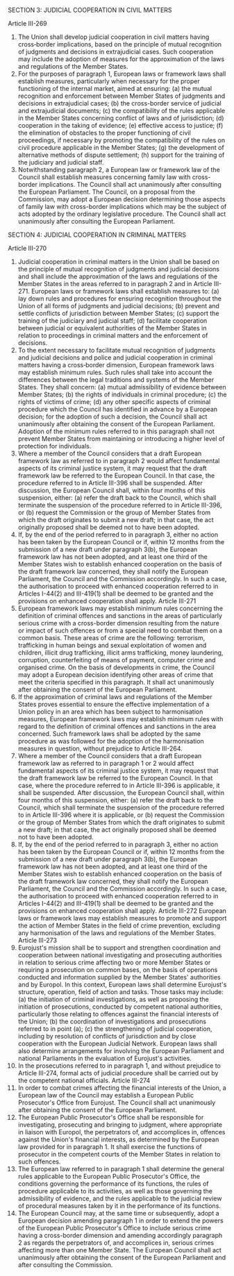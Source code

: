 SECTION 3: JUDICIAL COOPERATION IN CIVIL MATTERS

Article III-269
1. The Union shall develop judicial cooperation in civil matters having cross‑border implications,
based on the principle of mutual recognition of judgments and decisions in extrajudicial cases. Such
cooperation may include the adoption of measures for the approximation of the laws and regulations
of the Member States.
2. For the purposes of paragraph 1, European laws or framework laws shall establish measures,
particularly when necessary for the proper functioning of the internal market, aimed at ensuring:
(a) the mutual recognition and enforcement between Member States of judgments and decisions in
extrajudicial cases;
(b) the cross-border service of judicial and extrajudicial documents;
(c) the compatibility of the rules applicable in the Member States concerning conflict of laws and of
jurisdiction;
(d) cooperation in the taking of evidence;
(e) effective access to justice;
(f) the elimination of obstacles to the proper functioning of civil proceedings, if necessary by
promoting the compatibility of the rules on civil procedure applicable in the Member States;
(g) the development of alternative methods of dispute settlement;
(h) support for the training of the judiciary and judicial staff.
3. Notwithstanding paragraph 2, a European law or framework law of the Council shall establish
measures concerning family law with cross-border implications. The Council shall act unanimously
after consulting the European Parliament.
The Council, on a proposal from the Commission, may adopt a European decision determining those
aspects of family law with cross-border implications which may be the subject of acts adopted by the
ordinary legislative procedure. The Council shall act unanimously after consulting the
European Parliament.

SECTION 4: JUDICIAL COOPERATION IN CRIMINAL MATTERS

Article III-270

1. Judicial cooperation in criminal matters in the Union shall be based on the principle of mutual
recognition of judgments and judicial decisions and shall include the approximation of the laws and
regulations of the Member States in the areas referred to in paragraph 2 and in Article III-271.
European laws or framework laws shall establish measures to:
(a) lay down rules and procedures for ensuring recognition throughout the Union of all forms of
judgments and judicial decisions;
(b) prevent and settle conflicts of jurisdiction between Member States;
(c) support the training of the judiciary and judicial staff;
(d) facilitate cooperation between judicial or equivalent authorities of the Member States in relation
to proceedings in criminal matters and the enforcement of decisions.
2. To the extent necessary to facilitate mutual recognition of judgments and judicial decisions and
police and judicial cooperation in criminal matters having a cross‑border dimension, European
framework laws may establish minimum rules. Such rules shall take into account the differences
between the legal traditions and systems of the Member States.
They shall concern:
(a) mutual admissibility of evidence between Member States;
(b) the rights of individuals in criminal procedure;
(c) the rights of victims of crime;
(d) any other specific aspects of criminal procedure which the Council has identified in advance by a
European decision; for the adoption of such a decision, the Council shall act unanimously after
obtaining the consent of the European Parliament.
Adoption of the minimum rules referred to in this paragraph shall not prevent Member States from
maintaining or introducing a higher level of protection for individuals.
3. Where a member of the Council considers that a draft European framework law as referred to in
paragraph 2 would affect fundamental aspects of its criminal justice system, it may request that the
draft framework law be referred to the European Council. In that case, the procedure referred to in
Article III-396 shall be suspended. After discussion, the European Council shall, within four months
of this suspension, either:
(a) refer the draft back to the Council, which shall terminate the suspension of the procedure
referred to in Article III-396, or
(b) request the Commission or the group of Member States from which the draft originates to
submit a new draft; in that case, the act originally proposed shall be deemed not to have been
adopted.
4. If, by the end of the period referred to in paragraph 3, either no action has been taken by the
European Council or if, within 12 months from the submission of a new draft under paragraph 3(b),
the European framework law has not been adopted, and at least one third of the Member States wish
to establish enhanced cooperation on the basis of the draft framework law concerned, they shall
notify the European Parliament, the Council and the Commission accordingly.
In such a case, the authorisation to proceed with enhanced cooperation referred to in Articles I-44(2)
and III-419(1) shall be deemed to be granted and the provisions on enhanced cooperation shall apply.
Article III-271
1. European framework laws may establish minimum rules concerning the definition of criminal
offences and sanctions in the areas of particularly serious crime with a cross-border dimension
resulting from the nature or impact of such offences or from a special need to combat them on a
common basis.
These areas of crime are the following: terrorism, trafficking in human beings and sexual exploitation
of women and children, illicit drug trafficking, illicit arms trafficking, money laundering, corruption,
counterfeiting of means of payment, computer crime and organised crime.
On the basis of developments in crime, the Council may adopt a European decision identifying other
areas of crime that meet the criteria specified in this paragraph. It shall act unanimously after
obtaining the consent of the European Parliament.
2. If the approximation of criminal laws and regulations of the Member States proves essential to
ensure the effective implementation of a Union policy in an area which has been subject to
harmonisation measures, European framework laws may establish minimum rules with regard to the
definition of criminal offences and sanctions in the area concerned. Such framework laws shall be
adopted by the same procedure as was followed for the adoption of the harmonisation measures in
question, without prejudice to Article III-264.
3. Where a member of the Council considers that a draft European framework law as referred to in
paragraph 1 or 2 would affect fundamental aspects of its criminal justice system, it may request that
the draft framework law be referred to the European Council. In that case, where the procedure
referred to in Article III-396 is applicable, it shall be suspended. After discussion, the European
Council shall, within four months of this suspension, either:
(a) refer the draft back to the Council, which shall terminate the suspension of the procedure
referred to in Article III-396 where it is applicable, or
(b) request the Commission or the group of Member States from which the draft originates to
submit a new draft; in that case, the act originally proposed shall be deemed not to have been
adopted.
4. If, by the end of the period referred to in paragraph 3, either no action has been taken by the
European Council or if, within 12 months from the submission of a new draft under paragraph 3(b),
the European framework law has not been adopted, and at least one third of the Member States wish
to establish enhanced cooperation on the basis of the draft framework law concerned, they shall
notify the European Parliament, the Council and the Commission accordingly.
In such a case, the authorisation to proceed with enhanced cooperation referred to in Articles I-44(2)
and III-419(1) shall be deemed to be granted and the provisions on enhanced cooperation shall apply.
Article III-272
European laws or framework laws may establish measures to promote and support the action of
Member States in the field of crime prevention, excluding any harmonisation of the laws and
regulations of the Member States.
Article III-273
1. Eurojust's mission shall be to support and strengthen coordination and cooperation between
national investigating and prosecuting authorities in relation to serious crime affecting two or more
Member States or requiring a prosecution on common bases, on the basis of operations conducted
and information supplied by the Member States' authorities and by Europol.
In this context, European laws shall determine Eurojust's structure, operation, field of action and
tasks. Those tasks may include:
(a) the initiation of criminal investigations, as well as proposing the initiation of prosecutions,
conducted by competent national authorities, particularly those relating to offences against the
financial interests of the Union;
(b) the coordination of investigations and prosecutions referred to in point (a);
(c) the strengthening of judicial cooperation, including by resolution of conflicts of jurisdiction and
by close cooperation with the European Judicial Network.
European laws shall also determine arrangements for involving the European Parliament and national
Parliaments in the evaluation of Eurojust's activities.
2. In the prosecutions referred to in paragraph 1, and without prejudice to Article III-274, formal
acts of judicial procedure shall be carried out by the competent national officials.
Article III-274
1. In order to combat crimes affecting the financial interests of the Union, a European law of the
Council may establish a European Public Prosecutor's Office from Eurojust. The Council shall act
unanimously after obtaining the consent of the European Parliament.
2. The European Public Prosecutor's Office shall be responsible for investigating, prosecuting and
bringing to judgment, where appropriate in liaison with Europol, the perpetrators of, and
accomplices in, offences against the Union's financial interests, as determined by the European law
provided for in paragraph 1. It shall exercise the functions of prosecutor in the competent courts of
the Member States in relation to such offences.
3. The European law referred to in paragraph 1 shall determine the general rules applicable to the
European Public Prosecutor's Office, the conditions governing the performance of its functions, the
rules of procedure applicable to its activities, as well as those governing the admissibility of evidence,
and the rules applicable to the judicial review of procedural measures taken by it in the performance
of its functions.
4. The European Council may, at the same time or subsequently, adopt a European decision
amending paragraph 1 in order to extend the powers of the European Public Prosecutor's Office to
include serious crime having a cross-border dimension and amending accordingly paragraph 2 as
regards the perpetrators of, and accomplices in, serious crimes affecting more than one Member
State. The European Council shall act unanimously after obtaining the consent of the European
Parliament and after consulting the Commission.

